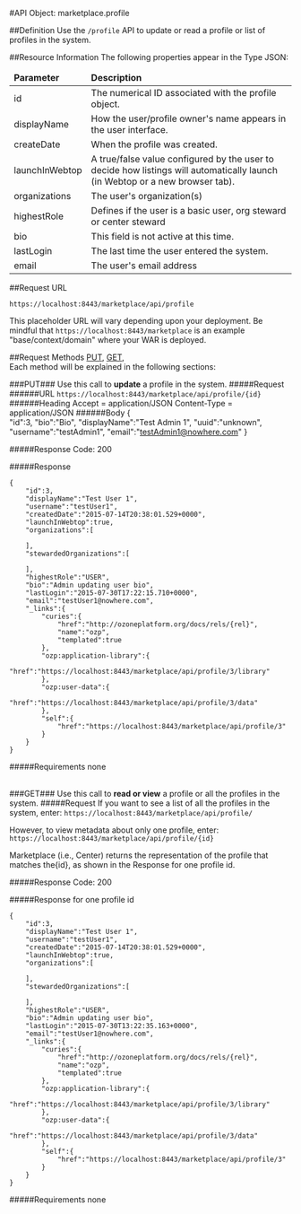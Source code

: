 #API Object: marketplace.profile

##Definition 
Use the `/profile` API to update or read a profile or list of profiles in the system. 

##Resource Information
The following properties appear in the Type JSON:

<table style="width:100%">
    <thead>
        <tr>
            <td><b>Parameter</b></td>
            <td><b>Description</b></td
        </tr>
    </thead>
    <tbody>
        <tr>
            <td>id</td>
            <td>The numerical ID associated with the profile object.</td> 
        </tr>
        <tr>
            <td>displayName</td>
            <td>How the user/profile owner's name appears in the user interface.</td> 
        </tr>
        <tr>
            <td>createDate</td>
            <td>When the profile was created.</td> 
        </tr>
        <tr>
            <td>launchInWebtop</td>
            <td>A true/false value configured by the user to decide how listings will automatically launch (in Webtop or a new browser tab).</td> 
        </tr>
        <tr>
            <td>organizations</td>
            <td>The user's organization(s)</td> 
        </tr>
        <tr>
            <td>highestRole</td>
            <td>Defines if the user is a basic user, org steward or center steward</td> 
        </tr>
        <tr>
            <td>bio</td>
            <td>This field is not active at this time.</td> 
        </tr>
        <tr>
            <td>lastLogin</td>
            <td>The last time the user entered the system.</td> 
        </tr>
        <tr>
            <td>email</td>
            <td>The user's email address</td> 
        </tr>
    </tbody>
</table>
 
##Request URL

`https://localhost:8443/marketplace/api/profile`

This placeholder URL will vary depending upon your deployment. Be mindful that `https://localhost:8443/marketplace` is an example "base/context/domain" where your WAR is deployed.  

##Request Methods
[PUT](https://github.com/ozone-development/ozp-rest/blob/master/docs-external/rest/OZP_profileAPI.md#PUT), 
[GET](https://github.com/ozone-development/ozp-rest/blob/master/docs-external/rest/OZP_profileAPI.md#GET), 
<br>
Each method will be explained in the following sections:



###<a name=PUT>PUT</a>###
Use this call to **update** a profile in the system.
#####Request
######URL
`https://localhost:8443/marketplace/api/profile/{id}`
######Heading
    Accept = application/JSON
    Content-Type = application/JSON
######Body
    {  
    "id":3,
    "bio":"Bio",
    "displayName":"Test Admin 1",
    "uuid":"unknown",
    "username":"testAdmin1",
    "email":"testAdmin1@nowhere.com"
    }

#####Response Code:
200

#####Response
    
	{  
    	"id":3,
    	"displayName":"Test User 1",
    	"username":"testUser1",
    	"createdDate":"2015-07-14T20:38:01.529+0000",
    	"launchInWebtop":true,
    	"organizations":[  

    	],
    	"stewardedOrganizations":[  

    	],
    	"highestRole":"USER",
    	"bio":"Admin updating user bio",
    	"lastLogin":"2015-07-30T17:22:15.710+0000",
    	"email":"testUser1@nowhere.com",
    	"_links":{  
    	    "curies":{  
    	        "href":"http://ozoneplatform.org/docs/rels/{rel}",
    	        "name":"ozp",
    	        "templated":true
    	    },
    	    "ozp:application-library":{  
    	        "href":"https://localhost:8443/marketplace/api/profile/3/library"
    	    },
    	    "ozp:user-data":{  
    	        "href":"https://localhost:8443/marketplace/api/profile/3/data"
    	    },
    	    "self":{  
    	        "href":"https://localhost:8443/marketplace/api/profile/3"
    	    }
    	}
	}

#####Requirements
none
<br>
<br>


###<a name=GET>GET</a>###
Use this call to **read or view** a profile or all the profiles in the system.
#####Request
If you want to see a list of all the profiles in the system, enter:
`https://localhost:8443/marketplace/api/profile/`

However, to view metadata about only one profile, enter:
`https://localhost:8443/marketplace/api/profile/{id}`
 
Marketplace (i.e., Center) returns the representation of the profile that matches the{id}, as shown in the Response for one profile id. 

#####Response Code:
200

#####Response for one profile id
    
    {  
    	"id":3,
    	"displayName":"Test User 1",
    	"username":"testUser1",
    	"createdDate":"2015-07-14T20:38:01.529+0000",
    	"launchInWebtop":true,
    	"organizations":[  
    
    	],
    	"stewardedOrganizations":[  
    
    	],
    	"highestRole":"USER",
    	"bio":"Admin updating user bio",
    	"lastLogin":"2015-07-30T13:22:35.163+0000",
    	"email":"testUser1@nowhere.com",
    	"_links":{  
    		"curies":{  
    			"href":"http://ozoneplatform.org/docs/rels/{rel}",
    			"name":"ozp",
    			"templated":true
    		},
    		"ozp:application-library":{  
    			"href":"https://localhost:8443/marketplace/api/profile/3/library"
    		},
    		"ozp:user-data":{  
    			"href":"https://localhost:8443/marketplace/api/profile/3/data"
    		},
    		"self":{  
    			"href":"https://localhost:8443/marketplace/api/profile/3"
    		}
    	}
    }

#####Requirements
none

<br>
<br>
<br>







